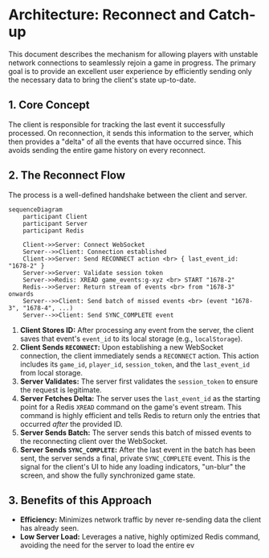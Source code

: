# Architecture: Reconnect and Catch-up

This document describes the mechanism for allowing players with unstable network connections to seamlessly rejoin a game in progress. The primary goal is to provide an excellent user experience by efficiently sending only the necessary data to bring the client's state up-to-date.

## 1. Core Concept

The client is responsible for tracking the last event it successfully processed. On reconnection, it sends this information to the server, which then provides a "delta" of all the events that have occurred since. This avoids sending the entire game history on every reconnect.

## 2. The Reconnect Flow

The process is a well-defined handshake between the client and server.

```mermaid
sequenceDiagram
    participant Client
    participant Server
    participant Redis

    Client->>Server: Connect WebSocket
    Server-->>Client: Connection established
    Client->>Server: Send RECONNECT action <br> { last_event_id: "1678-2" }
    Server->>Server: Validate session token
    Server->>Redis: XREAD game_events:g-xyz <br> START "1678-2"
    Redis-->>Server: Return stream of events <br> from "1678-3" onwards
    Server-->>Client: Send batch of missed events <br> (event "1678-3", "1678-4", ...)
    Server-->>Client: Send SYNC_COMPLETE event
```

1.  **Client Stores ID:** After processing any event from the server, the client saves that event's `event_id` to its local storage (e.g., `localStorage`).
2.  **Client Sends `RECONNECT`:** Upon establishing a new WebSocket connection, the client immediately sends a `RECONNECT` action. This action includes its `game_id`, `player_id`, `session_token`, and the `last_event_id` from local storage.
3.  **Server Validates:** The server first validates the `session_token` to ensure the request is legitimate.
4.  **Server Fetches Delta:** The server uses the `last_event_id` as the starting point for a Redis `XREAD` command on the game's event stream. This command is highly efficient and tells Redis to return only the entries that occurred *after* the provided ID.
5.  **Server Sends Batch:** The server sends this batch of missed events to the reconnecting client over the WebSocket.
6.  **Server Sends `SYNC_COMPLETE`:** After the last event in the batch has been sent, the server sends a final, private `SYNC_COMPLETE` event. This is the signal for the client's UI to hide any loading indicators, "un-blur" the screen, and show the fully synchronized game state.

## 3. Benefits of this Approach

*   **Efficiency:** Minimizes network traffic by never re-sending data the client has already seen.
*   **Low Server Load:** Leverages a native, highly optimized Redis command, avoiding the need for the server to load the entire ev
